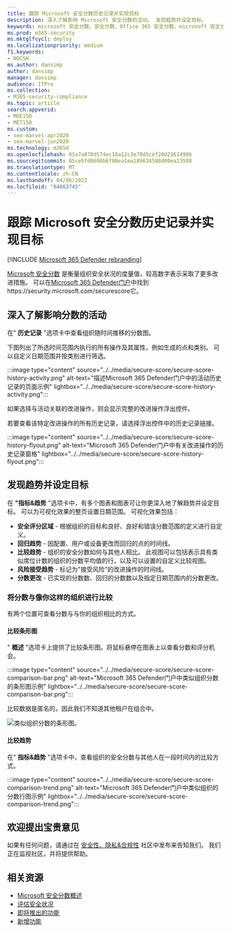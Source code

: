 ```yaml
---
title: 跟踪 Microsoft 安全分数历史记录并实现目标
description: 深入了解影响 Microsoft 安全分数的活动。 发现趋势并设定目标。
keywords: microsoft 安全分数、安全分数、Office 365 安全分数、microsoft 安全分数、Microsoft 365 Defender门户、改进操作
ms.prod: m365-security
ms.mktglfcycl: deploy
ms.localizationpriority: medium
f1.keywords:
- NOCSH
ms.author: dansimp
author: dansimp
manager: dansimp
audience: ITPro
ms.collection:
- M365-security-compliance
ms.topic: article
search.appverid:
- MOE150
- MET150
ms.custom:
- seo-marvel-apr2020
- seo-marvel-jun2020
ms.technology: m365d
ms.openlocfilehash: 03a7a070d574ec18a12c3e70d5cef20d2161490b
ms.sourcegitcommit: 85ce5fd0698b6f00ea1ea189634588d00ea13508
ms.translationtype: MT
ms.contentlocale: zh-CN
ms.lasthandoff: 04/06/2022
ms.locfileid: "64663745"
---
```

# <a name="track-your-microsoft-secure-score-history-and-meet-goals"></a>跟踪 Microsoft 安全分数历史记录并实现目标

[!INCLUDE [Microsoft 365 Defender rebranding](../includes/microsoft-defender.md)]

[Microsoft 安全分数](microsoft-secure-score.md) 是衡量组织安全状况的度量值，较高数字表示采取了更多改进措施。 可以在[Microsoft 365 Defender门户](microsoft-365-defender.md#the-microsoft-365-defender-portal)中找到https://security.microsoft.com/securescore它。

## <a name="gain-insights-into-activity-that-has-affected-your-score"></a>深入了解影响分数的活动

在" **历史记录** "选项卡中查看组织随时间推移的分数图。

下图列出了所选时间范围内执行的所有操作及其属性，例如生成的点和类别。 可以自定义日期范围并按类别进行筛选。

:::image type="content" source="../../media/secure-score/secure-score-history-activity.png" alt-text="描述Microsoft 365 Defender门户中的活动历史记录的页面示例" lightbox="../../media/secure-score/secure-score-history-activity.png":::

如果选择与活动关联的改进操作，则会显示完整的改进操作浮出控件。

若要查看该特定改进操作的所有历史记录，请选择浮出控件中的历史记录链接。

:::image type="content" source="../../media/secure-score/secure-score-history-flyout.png" alt-text="Microsoft 365 Defender门户中有关改进操作的历史记录窗格" lightbox="../../media/secure-score/secure-score-history-flyout.png":::

## <a name="discover-trends-and-set-goals"></a>发现趋势并设定目标

在 **"指标&趋势** "选项卡中，有多个图表和图表可让你更深入地了解趋势并设定目标。 可以为可视化效果的整页设置日期范围。 可视化效果包括：

* **安全评分区域** - 根据组织的目标和良好、良好和错误分数范围的定义进行自定义。
* **回归趋势** - 因配置、用户或设备更改而回归的点的时间线。  
* **比较趋势** - 组织的安全分数如何与其他人相比。 此视图可以包括表示具有类似席位计数的组织的分数平均值的行，以及可以设置的自定义比较视图。
* **风险接受趋势** - 标记为"接受风险"的改进操作的时间线。
* **分数更改** - 已实现的分数数、回归的分数数以及指定日期范围内的分数更改。

### <a name="compare-your-score-to-organizations-like-yours"></a>将分数与像你这样的组织进行比较

有两个位置可查看分数与与你的组织相比的方式。

#### <a name="comparison-bar-chart"></a>比较条形图

" **概述** "选项卡上提供了比较条形图。将鼠标悬停在图表上以查看分数和评分机会。 

:::image type="content" source="../../media/secure-score/secure-score-comparison-bar.png" alt-text="Microsoft 365 Defender门户中类似组织分数的条形图示例" lightbox="../../media/secure-score/secure-score-comparison-bar.png":::

比较数据是匿名的，因此我们不知道其他租户在组合中。

![类似组织分数的条形图。](../../media/secure-score/secure-score-comparison-screenshot.png)

#### <a name="comparison-trend"></a>比较趋势

在" **指标&趋势** "选项卡中，查看组织的安全分数与其他人在一段时间内的比较方式。

:::image type="content" source="../../media/secure-score/secure-score-comparison-trend.png" alt-text="Microsoft 365 Defender门户中类似组织的分数行图示例" lightbox="../../media/secure-score/secure-score-comparison-trend.png":::

## <a name="we-want-to-hear-from-you"></a>欢迎提出宝贵意见

如果有任何问题，请通过在 [安全性、隐私&合规性](https://techcommunity.microsoft.com/t5/Security-Privacy-Compliance/bd-p/security_privacy) 社区中发布来告知我们。 我们正在监视社区，并将提供帮助。

## <a name="related-resources"></a>相关资源

- [Microsoft 安全分数概述](microsoft-secure-score.md)
- [评估安全状况](microsoft-secure-score-improvement-actions.md)
- [即将推出的功能](microsoft-secure-score-whats-coming.md)
- [新增功能](microsoft-secure-score-whats-new.md)

